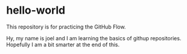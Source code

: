 # hello-world
This repository is for practicing the GitHub Flow.

Hy, my name is joel and I am learning the basics of githup repositories. Hopefully I am a bit smarter at the end of this.
